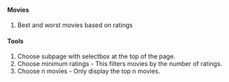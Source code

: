 #### Movies

1. Best and worst movies based on ratings

#### Tools

1. Choose subpage with selectbox at the top of the page.
2. Choose minimum ratings - This filters movies by the number of ratings.
3. Choose n movies - Only display the top n movies.
